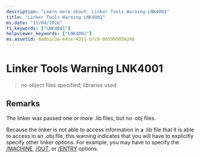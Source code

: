 ```yaml
---
description: "Learn more about: Linker Tools Warning LNK4001"
title: "Linker Tools Warning LNK4001"
ms.date: "11/04/2016"
f1_keywords: ["LNK4001"]
helpviewer_keywords: ["LNK4001"]
ms.assetid: 0a8b1c3a-64ce-4311-b7c0-065995059246
---
```

# Linker Tools Warning LNK4001

> no object files specified; libraries used

## Remarks

The linker was passed one or more .lib files, but no .obj files.

Because the linker is not able to access information in a .lib file that it is able to access in an .obj file, this warning indicates that you will have to explicitly specify other linker options. For example, you may have to specify the [/MACHINE](../../build/reference/machine-specify-target-platform.md), [/OUT](../../build/reference/out-output-file-name.md), or [/ENTRY](../../build/reference/entry-entry-point-symbol.md) options.

